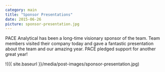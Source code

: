 ```yaml
---
category: main
title: "Sponsor Presentations"
date: 2015-06-26
picture: sponsor-presentation.jpg
---
```


PACE Analytical has been a long-time visionary sponsor of the team. Team members visited their company today and gave a fantastic presentation about the team and our amazing year. PACE pledged support for another great  year!

!({{ site.baseurl }}/media/post-images/sponsor-presentation.jpg)
